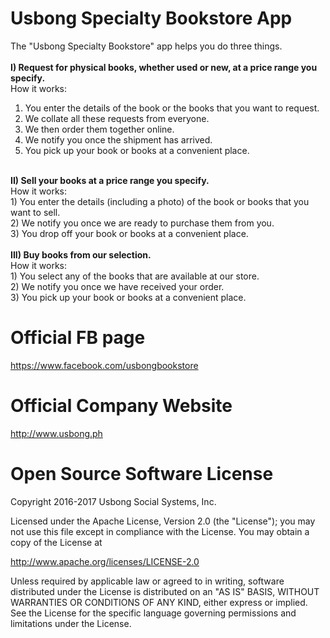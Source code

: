 # Usbong Specialty Bookstore App
The "Usbong Specialty Bookstore" app helps you do three things.<br><br>
<b>I) Request for physical books, whether used or new, at a price range you specify.</b><br>
How it works:<br>
1) You enter the details of the book or the books that you want to request.<br>
2) We collate all these requests from everyone.<br>
3) We then order them together online.<br>
4) We notify you once the shipment has arrived.<br>
5) You pick up your book or books at a convenient place.<br>
<br>
<b>II) Sell your books at a price range you specify.</b><br>
How it works:<br>
1) You enter the details (including a photo) of the book or books that you want to sell.<br>
2) We notify you once we are ready to purchase them from you.<br>
3) You drop off your book or books at a convenient place.<br>
<br>
<b>III) Buy books from our selection.</b><br>
How it works:<br>
1) You select any of the books that are available at our store.<br>
2) We notify you once we have received your order.<br>
3) You pick up your book or books at a convenient place.<br>

# Official FB page
https://www.facebook.com/usbongbookstore

# Official Company Website
http://www.usbong.ph

# Open Source Software License
Copyright 2016-2017 Usbong Social Systems, Inc.

Licensed under the Apache License, Version 2.0 (the "License"); you may not use this file except in compliance with the License. You may obtain a copy of the License at

   http://www.apache.org/licenses/LICENSE-2.0
  
Unless required by applicable law or agreed to in writing, software distributed under the License is distributed on an "AS IS" BASIS, WITHOUT WARRANTIES OR CONDITIONS OF ANY KIND, either express or implied. See the License for the specific language governing permissions and limitations under the License.
